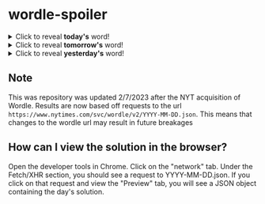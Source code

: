 # wordle-spoiler

<details>
  <summary>Click to reveal <b>today's</b> word!</summary>
  <br>
  <b> often </b>
</details>

<details>
  <summary>Click to reveal <b>tomorrow's</b> word!</summary>
  <br>
  <b> sense </b>
</details>

<details>
  <summary>Click to reveal <b>yesterday's</b> word!</summary>
  <br>
  <b> smith </b>
</details>

## Note
This was repository was updated 2/7/2023 after the NYT acquisition of Wordle. Results are now based off requests to the url `https://www.nytimes.com/svc/wordle/v2/YYYY-MM-DD.json`. This means that changes to the wordle url may result in future breakages

## How can I view the solution in the browser?
Open the developer tools in Chrome. Click on the "network" tab. Under the Fetch/XHR section, you should see a request to YYYY-MM-DD.json. If you click on that request and view the "Preview" tab, you will see a JSON object containing the day's solution.